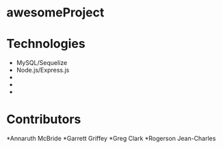 # awesomeProject

# Technologies
* MySQL/Sequelize
* Node.js/Express.js
* 
* 
* 

# Contributors
*Annaruth McBride
*Garrett Griffey
*Greg Clark
*Rogerson Jean-Charles